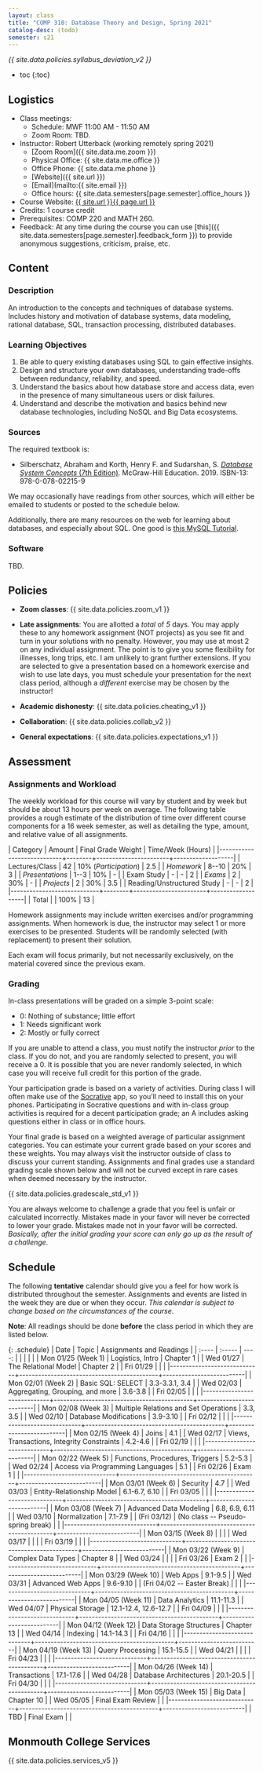 ```yaml
---
layout: class
title: "COMP 310: Database Theory and Design, Spring 2021"
catalog-desc: (todo)
semester: s21
---
```


*{{ site.data.policies.syllabus_deviation_v2 }}*

* toc
{:toc}

## Logistics

* Class meetings: 
  * Schedule: MWF 11:00 AM - 11:50 AM 
  * Zoom Room: TBD. <!-- @TODO: COMP310 Zoom room -->
* Instructor: Robert Utterback (working remotely spring 2021)
  * [Zoom Room]({{ site.data.me.zoom }})
  * Physical Office: {{ site.data.me.office }}
  * Office Phone: {{ site.data.me.phone }}
  * [Website]({{ site.url }})
  * [Email](mailto:{{ site.email }})
  * Office hours: {{ site.data.semesters[page.semester].office_hours }}
* Course Website: <a href="{{ site.url }}{{ page.url }}">{{ site.url }}{{ page.url }}</a>
* Credits: 1 course credit
* Prerequisites: COMP 220 and MATH 260.
* Feedback: At any time during the course you can use
  [this]({{ site.data.semesters[page.semester].feedback_form }}) to provide
  anonymous suggestions, criticism, praise, etc.

## Content

### Description

An introduction to the concepts and techniques of database
systems. Includes history and motivation of database systems, data
modeling, rational database, SQL, transaction processing, distributed
databases.

### Learning Objectives

1. Be able to query existing databases using SQL to gain effective insights.
2. Design and structure your own databases, understanding trade-offs
   between redundancy, reliability, and speed.
3. Understand the basics about how database store and access data,
   even in the presence of many simultaneous users or disk failures.
4. Understand and describe the motivation and basics behind new
   database technologies, including NoSQL and Big Data ecosystems.

<!-- @TODO: Finish student learning outcomes from ACM 2013 curriculum guide. -->
<!-- See [Student Learning Outcomes](#student-learning-outcomes). -->

### Sources

The required textbook is:

* Silberschatz, Abraham and Korth, Henry F. and Sudarshan,
  S. [*Database System Concepts* (7th
  Edition)](https://www.db-book.com/db7/). McGraw-Hill
  Education. 2019. ISBN-13: 978-0-078-02215-9
  
We may occasionally have readings from other sources, which will
either be emailed to students or posted to the schedule below.

Additionally, there are many resources on the web for learning about
databases, and especially about SQL. One good is [this MySQL
Tutorial](https://www.mysqltutorial.org/).

### Software

TBD.

<!-- @TODO:

Online SQL Interpreter, preloaded with the book's university database: https://www.db-book.com/db7/university-lab-dir/sqljs.html

MySQL?

Socrative

-->

## Policies

* **Zoom classes**: {{ site.data.policies.zoom_v1 }}

* **Late assignments**: You are allotted a *total* of *5* days. You
  may apply these to any homework assignment (NOT projects) as you see
  fit and turn in your solutions with no penalty. However, you may use
  at most 2 on any individual assignment. The point is to give you
  some flexibility for illnesses, long trips, etc. I am unlikely to
  grant further extensions. If you are selected to give a presentation
  based on a homework exercise and wish to use late days, you must
  schedule your presentation for the next class period, although a
  *different* exercise may be chosen by the instructor!

* **Academic dishonesty**: {{ site.data.policies.cheating_v1 }}

* **Collaboration**: {{ site.data.policies.collab_v2 }}

* **General expectations**: {{ site.data.policies.expectations_v1 }}

## Assessment

### Assignments and Workload

The weekly workload for this course will vary by student and by week
but should be about 13 hours per week on average. The following table
provides a rough estimate of the distribution of time over different
course components for a 16 week semester, as well as detailing the
type, amount, and relative value of all assignments.

| Category                   | Amount |    Final Grade Weight | Time/Week (Hours) |
|----------------------------+--------+-----------------------+-------------------|
| Lectures/Class             |     42 | 10% (*Participation*) |               2.5 |
| *Homework*                 |  8--10 |                   20% |                 3 |
| *Presentations*            |   1--3 |                   10% |                 - |
| Exam Study                 |      - |                     - |                 2 |
| *Exams*                    |      2 |                   30% |                 - |
| *Projects*                 |      2 |                   30% |               3.5 |
| Reading/Unstructured Study |      - |                     - |                 2 |
|----------------------------+--------+-----------------------+-------------------|
| Total                      |        |                  100% |                13 |

Homework assignments may include written exercises and/or programming
assignments. When homework is due, the instructor may select 1 or more
exercises to be presented. Students will be randomly selected (with
replacement) to present their solution. 

Each exam will focus primarily, but not necessarily exclusively, on
the material covered since the previous exam.

### Grading

In-class presentations will be graded on a simple 3-point scale:

- 0: Nothing of substance; little effort
- 1: Needs significant work
- 2: Mostly or fully correct

If you are unable to attend a class, you must notify the instructor
*prior* to the class. If you do not, and you are randomly selected to
present, you will receive a 0. It is possible that you are never
randomly selected, in which case you will receive full credit for this
portion of the grade.

Your participation grade is based on a variety of activities. During
class I will often make use of the [Socrative](https://socrative.com)
app, so you’ll need to install this on your phones. Participating in
Socrative questions and with in-class group activities is required for
a decent participation grade; an A includes asking questions either in
class or in office hours.

Your final grade is based on a weighted average of particular
assignment categories. You can estimate your current grade based on
your scores and these weights. You may always visit the instructor
outside of class to discuss your current standing. Assignments and
final grades use a standard grading scale shown below and will not
be curved except in rare cases when deemed necessary by the
instructor.

{{ site.data.policies.gradescale_std_v1 }}

You are always welcome to challenge a grade that you feel is unfair or
calculated incorrectly. Mistakes made in your favor will never be
corrected to lower your grade. Mistakes made not in your favor will be
corrected. *Basically, after the initial grading your score can only
go up as the result of a challenge.*

## Schedule
The following **tentative** calendar should give you a feel for how
work is distributed throughout the semester. Assignments and events
are listed in the week they are due or when they occur. *This calendar
is subject to change based on the circumstances of the course*.

**Note**: All readings should be done **before** the class period in
which they are listed below.


{: .schedule}
| Date                        | Topic                                      | Assignments and Readings |
| :----                       | :-----                                     |                    ----: |
| <l18>                       | <l35>                                      |                    <r24> |
| Mon 01/25 (Week 1)          | Logistics, Intro                           |                Chapter 1 |
| Wed 01/27                   | The Relational Model                       |                Chapter 2 |
| Fri 01/29                   |                                            |                          |
|-----------------------------+--------------------------------------------+--------------------------|
| Mon 02/01 (Week 2)          | Basic SQL: SELECT                          |           3.3-3.3.1, 3.4 |
| Wed 02/03                   | Aggregating, Grouping, and more            |                  3.6-3.8 |
| Fri 02/05                   |                                            |                          |
|-----------------------------+--------------------------------------------+--------------------------|
| Mon 02/08 (Week 3)          | Multiple Relations and Set Operations      |                 3.3, 3.5 |
| Wed 02/10                   | Database Modifications                     |                 3.9-3.10 |
| Fri 02/12                   |                                            |                          |
|-----------------------------+--------------------------------------------+--------------------------|
| Mon 02/15 (Week 4)          | Joins                                      |                      4.1 |
| Wed 02/17                   | Views, Transactions, Integrity Constraints |                  4.2-4.6 |
| Fri 02/19                   |                                            |                          |
|-----------------------------+--------------------------------------------+--------------------------|
| Mon 02/22 (Week 5)          | Functions, Procedures, Triggers            |                  5.2-5.3 |
| Wed 02/24                   | Access via Programming Languages           |                      5.1 |
| Fri 02/26                   | Exam 1                                     |                          |
|-----------------------------+--------------------------------------------+--------------------------|
| Mon 03/01 (Week 6)          | Security                                   |                      4.7 |
| Wed 03/03                   | Entity-Relationship Model                  |            6.1-6.7, 6.10 |
| Fri 03/05                   |                                            |                          |
|-----------------------------+--------------------------------------------+--------------------------|
| Mon 03/08 (Week 7)          | Advanced Data Modeling                     |           6.8, 6.9, 6.11 |
| Wed 03/10                   | Normalization                              |                  7.1-7.9 |
| (Fri 03/12)                 | (No class -- Pseudo-spring break)          |                          |
|-----------------------------+--------------------------------------------+--------------------------|
| Mon 03/15 (Week 8)          |                                            |                          |
| Wed 03/17                   |                                            |                          |
| Fri 03/19                   |                                            |                          |
|-----------------------------+--------------------------------------------+--------------------------|
| Mon 03/22 (Week 9)          | Complex Data Types                         |                Chapter 8 |
| Wed 03/24                   |                                            |                          |
| Fri 03/26                   | Exam 2                                     |                          |
|-----------------------------+--------------------------------------------+--------------------------|
| Mon 03/29 (Week 10)         | Web Apps                                   |                  9.1-9.5 |
| Wed 03/31                   | Advanced Web Apps                          |                 9.6-9.10 |
| (Fri 04/02 -- Easter Break) |                                            |                          |
|-----------------------------+--------------------------------------------+--------------------------|
| Mon 04/05 (Week 11)         | Data Analytics                             |                11.1-11.3 |
| Wed 04/07                   | Physical Storage                           |     12.1-12.4, 12.6-12.7 |
| Fri 04/09                   |                                            |                          |
|-----------------------------+--------------------------------------------+--------------------------|
| Mon 04/12 (Week 12)         | Data Storage Structures                    |               Chapter 13 |
| Wed 04/14                   | Indexing                                   |                14.1-14.3 |
| Fri 04/16                   |                                            |                          |
|-----------------------------+--------------------------------------------+--------------------------|
| Mon 04/19 (Week 13)         | Query Processing                           |                15.1-15.5 |
| Wed 04/21                   |                                            |                          |
| Fri 04/23                   |                                            |                          |
|-----------------------------+--------------------------------------------+--------------------------|
| Mon 04/26 (Week 14)         | Transactions                               |                17.1-17.6 |
| Wed 04/28                   | Database Architectures                     |                20.1-20.5 |
| Fri 04/30                   |                                            |                          |
|-----------------------------+--------------------------------------------+--------------------------|
| Mon 05/03 (Week 15)         | Big Data                                   |               Chapter 10 |
| Wed 05/05                   | Final Exam Review                          |                          |
|-----------------------------+--------------------------------------------+--------------------------|
| TBD                         | Final Exam                                 |                          |

## Monmouth College Services

{{ site.data.policies.services_v5 }}

<!-- ## Student Learning Outcomes -->

<!-- This course covers a variety of knowledge areas as categorized by the -->
<!-- ACM/IEEE-CS Task Force on Computing Curricula. Note that not all of -->
<!-- these areas are introduced in this course; some are touched upon -->
<!-- previously and others will be developed further in later courses. At -->
<!-- the end of the course, students should achieve the following learning -->
<!-- outcomes with the specific level of mastery: -->

<!-- | Knowledge Unit                  | Learning Outcome with Level of Mastery |   | -->
<!-- | :------                         | :---                                   |   | -->
<!-- | Information Management Concepts |                                        |   | -->
<!-- |                                 |                                        |   | -->
<!-- |                                 |                                        |   | -->
<!-- |                                 |                                        |   | -->
<!-- |                                 |                                        |   | -->
<!-- | Database Systems                |                                        |   | -->
<!-- |                                 |                                        |   | -->
<!-- |                                 |                                        |   | -->
<!-- |                                 |                                        |   | -->
<!-- | Data Modeling                   |                                        |   | -->
<!-- |                                 |                                        |   | -->
<!-- |                                 |                                        |   | -->
<!-- |                                 |                                        |   | -->
<!-- |                                 |                                        |   | -->
<!-- | Relational Databases            |                                        |   | -->


<!-- --IM-- -->
<!-- Information Management Concepts -->
<!-- Database Systems -->
<!-- Data Modeling -->
<!-- Relational Databases -->
<!-- Query Languages -->

<!-- Indexing -->
<!-- Physical Database Design -->
<!-- Transaction Processing -->

<!-- --LAS-- -->
<!-- Foundational Concepts -->
<!-- Security Policy and Governance -->



<!-- Local Variables: -->
<!-- eval: (orgtbl-mode) -->
<!-- End: -->
